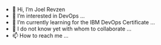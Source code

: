 - 👋 Hi, I’m Joel Revzen  
- 👀 I’m interested in DevOps ...
- 🌱 I’m currently learning for the IBM DevOps Certificate ...
- 💞️ I do not know yet with whom to collaborate ...
- 📫 How to reach me ...

<!---
jrevzen/jrevzen is a ✨ special ✨ repository because its `README.md` (this file) appears on your GitHub profile.
You can click the Preview link to take a look at your changes.
--->
